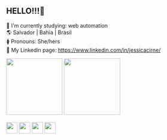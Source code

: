 ## HELLO!!!👋 
🧐 I'm currently studying: web automation <br>
🌎 Salvador | Bahia | Brasil <br>
🚺 Pronouns: She/hers<br>
📲 My Linkedin page: <href>https://www.linkedin.com/in/jessicacirne/</href>
<div>
  <img height="150em" src="https://github-readme-stats-eight-theta.vercel.app/api?username=jessicacirne&show_icons=true&theme=dracula&include_all_commits=true&count_private=true"/>
  <img height="150em" src="https://github-readme-stats-eight-theta.vercel.app/api/top-langs/?username=jessicacirne&layout=compact&langs_count=8&theme=dracula"/>
</div>
<br>
<div>
  <img height="30em" src="https://cdn.jsdelivr.net/gh/devicons/devicon/icons/csharp/csharp-original.svg"/>  
  <img height="30em" src="https://cdn.jsdelivr.net/gh/devicons/devicon/icons/css3/css3-original.svg" />  
  <img height="30em" src="https://cdn.jsdelivr.net/gh/devicons/devicon/icons/html5/html5-original.svg" />  
  <img height="30em"src="https://cdn.jsdelivr.net/gh/devicons/devicon/icons/react/react-original.svg" />       
</div>
<br>

